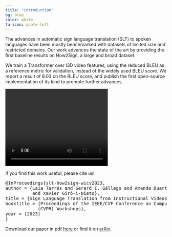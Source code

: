 ```yaml
---
title: "introduction"
bg: blue
color: white
fa-icon: quote-left
---
```


The advances in automatic sign language translation (SLT) to spoken languages have been mostly benchmarked with datasets of limited size and restricted domains.
Our work advances the state of the art by providing the first baseline results on How2Sign, a large and broad dataset.

We train a Transformer over I3D video features, using the reduced BLEU as a reference metric for validation, instead of the widely used BLEU score.
We report a result of 8.03 on the BLEU score, and publish the first open-source implementation of its kind to promote further advances.

<video width="320" height="240" controls>
    <source src="./assets/example_1_slt.mp4" type=video/mp4>
</video>

If you find this work useful, please cite us!

<pre>
@InProceedings{slt-how2sign-wicv2023,
author = {Laia Tarrés and Gerard I. Gállego and Amanda Duarte and Jordi Torres 
          and Xavier Giró-i-Nieto},
title = {Sign Language Translation from Instructional Videos},
booktitle = {Proceedings of the IEEE/CVF Conference on Computer Vision and Pattern Recognition 
            (CVPR) Workshops},
year = {2023}
}
</pre>

Download our paper in pdf [here]() or find it on [arXiv](https://arxiv.org/abs/2304.06371).
